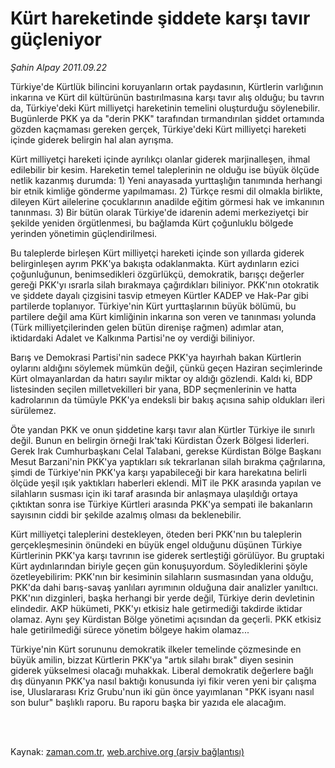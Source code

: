 # Kürt hareketinde şiddete karşı tavır güçleniyor

*Şahin Alpay 2011.09.22*

<td class="columnist-detail">
<p>Türkiye'de Kürtlük bilincini koruyanların ortak paydasının, Kürtlerin varlığının inkarına ve Kürt dil kültürünün bastırılmasına karşı tavır alış olduğu; bu tavrın da, Türkiye'deki Kürt milliyetçi hareketinin temelini oluşturduğu söylenebilir. Bugünlerde PKK ya da "derin PKK" tarafından tırmandırılan şiddet ortamında gözden kaçmaması gereken gerçek, Türkiye'deki Kürt milliyetçi hareketi içinde giderek belirgin hal alan ayrışma.</p>
<p>
<div id="haberMetinDiv">
<p>Kürt milliyetçi hareketi içinde ayrılıkçı olanlar giderek marjinalleşen, ihmal edilebilir bir kesim. Hareketin temel taleplerinin ne olduğu ise büyük ölçüde netlik kazanmış durumda: 1) Yeni anayasada yurttaşlığın tanımında herhangi bir etnik kimliğe gönderme yapılmaması. 2) Türkçe resmi dil olmakla birlikte, dileyen Kürt ailelerine çocuklarının anadilde eğitim görmesi hak ve imkanının tanınması. 3) Bir bütün olarak Türkiye'de idarenin ademi merkeziyetçi bir şekilde yeniden örgütlenmesi, bu bağlamda Kürt çoğunluklu bölgede yerinden yönetimin güçlendirilmesi.
<p>Bu taleplerde birleşen Kürt milliyetçi hareketi içinde son yıllarda giderek belirginleşen ayrım PKK'ya bakışta odaklanmakta. Kürt aydınların ezici çoğunluğunun, benimsedikleri özgürlükçü, demokratik, barışçı değerler gereği PKK'yı ısrarla silah bırakmaya çağırdıkları biliniyor. PKK'nın otokratik ve şiddete dayalı çizgisini tasvip etmeyen Kürtler KADEP ve Hak-Par gibi partilerde toplanıyor. Türkiye'nin Kürt yurttaşlarının büyük bölümü, bu partilere değil ama Kürt kimliğinin inkarına son veren ve tanınması yolunda (Türk milliyetçilerinden gelen bütün direnişe rağmen) adımlar atan, iktidardaki Adalet ve Kalkınma Partisi'ne oy verdiği biliniyor.
<p>Barış ve Demokrasi Partisi'nin sadece PKK'ya hayırhah bakan Kürtlerin oylarını aldığını söylemek mümkün değil, çünkü geçen Haziran seçimlerinde Kürt olmayanlardan da hatırı sayılır miktar oy aldığı gözlendi. Kaldı ki, BDP listesinden seçilen milletvekilleri bir yana, BDP seçmenlerinin ve hatta kadrolarının da tümüyle PKK'ya endeksli bir bakış açısına sahip oldukları ileri sürülemez.
<p>Öte yandan PKK ve onun şiddetine karşı tavır alan Kürtler Türkiye ile sınırlı değil. Bunun en belirgin örneği Irak'taki Kürdistan Özerk Bölgesi liderleri. Gerek Irak Cumhurbaşkanı Celal Talabani, gerekse Kürdistan Bölge Başkanı Mesut Barzani'nin PKK'ya yaptıkları sık tekrarlanan silah bırakma çağrılarına, şimdi de Türkiye'nin PKK'ya karşı yapabileceği bir kara harekatına belirli ölçüde yeşil ışık yaktıkları haberleri eklendi. MİT ile PKK arasında yapılan ve silahların susması için iki taraf arasında bir anlaşmaya ulaşıldığı ortaya çıktıktan sonra ise Türkiye Kürtleri arasında PKK'ya sempati ile bakanların sayısının ciddi bir şekilde azalmış olması da beklenebilir.
<p>Kürt milliyetçi taleplerini destekleyen, öteden beri PKK'nın bu taleplerin gerçekleşmesinin önündeki en büyük engel olduğunu düşünen Türkiye Kürtlerinin PKK'ya karşı tavrının ise giderek sertleştiği görülüyor. Bu gruptaki Kürt aydınlarından biriyle geçen gün konuşuyordum. Söylediklerini şöyle özetleyebilirim: PKK'nın bir kesiminin silahların susmasından yana olduğu, PKK'da dahi barış-savaş yanlıları ayrımının olduğuna dair analizler yanıltıcı. PKK'nın dizginleri, başka herhangi bir yerde değil, Türkiye derin devletinin elindedir. AKP hükümeti, PKK'yı etkisiz hale getirmediği takdirde iktidar olamaz. Aynı şey Kürdistan Bölge yönetimi açısından da geçerli. PKK etkisiz hale getirilmediği sürece yönetim bölgeye hakim olamaz...
<p>Türkiye'nin Kürt sorununu demokratik ilkeler temelinde çözmesinde en büyük amilin, bizzat Kürtlerin PKK'ya "artık silahı bırak" diyen sesinin giderek yükselmesi olacağı muhakkak. Liberal demokratik değerlere bağlı dış dünyanın PKK'ya nasıl baktığı konusunda iyi fikir veren yeni bir çalışma ise, Uluslararası Kriz Grubu'nun iki gün önce yayımlanan "PKK isyanı nasıl son bulur" başlıklı raporu. Bu raporu başka bir yazıda ele alacağım. </p></p></p></p></p></p></div>
</p>


<p><br>
		 </br></p></td>

Kaynak: [zaman.com.tr](http://zaman.com.tr/yazar.do?yazino=1182317), [web.archive.org (arşiv bağlantısı)](http://web.archive.org/web/20111017142625/http://zaman.com.tr/yazar.do?yazino=1182317)
